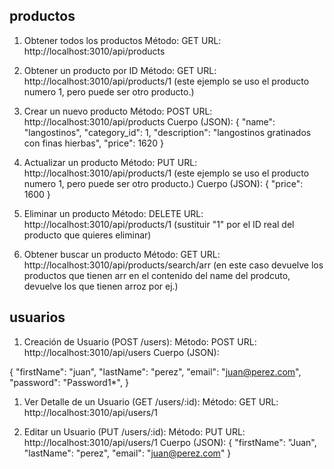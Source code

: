 ## productos
1. Obtener todos los productos
Método: GET
URL: http://localhost:3010/api/products

2. Obtener un producto por ID
Método: GET
URL: http://localhost:3010/api/products/1 
(este ejemplo se uso el producto numero 1, pero puede ser otro producto.)

3. Crear un nuevo producto
Método: POST
URL: http://localhost:3010/api/products
Cuerpo (JSON):
{
  "name": "langostinos",
  "category_id": 1,
  "description": "langostinos gratinados con finas hierbas",
  "price": 1620
}


4. Actualizar un producto
Método: PUT
URL: http://localhost:3010/api/products/1 
(este ejemplo se uso el producto numero 1, pero puede ser otro producto.)
Cuerpo (JSON):
{
  "price": 1600
}

5. Eliminar un producto
Método: DELETE
URL: http://localhost:3010/api/products/1 
(sustituir "1" por el ID real del producto que quieres eliminar)

6. Obtener buscar un producto 
Método: GET
URL: http://localhost:3010/api/products/search/arr
(en este caso devuelve los productos que tienen arr en el contenido del name del prodcuto, devuelve los que tienen arroz por ej.)


## usuarios
1. Creación de Usuario (POST /users):
Método: POST
URL: http://localhost:3010/api/users
Cuerpo (JSON):

{
  "firstName": "juan",
  "lastName": "perez",
  "email": "juan@perez.com",
  "password": "Password1*",
}

1. Ver Detalle de un Usuario (GET /users/:id):
Método: GET
URL: http://localhost:3010/api/users/1 

1. Editar un Usuario (PUT /users/:id):
Método: PUT
URL: http://localhost:3010/api/users/1
Cuerpo (JSON):
{
  "firstName": "Juan",
  "lastName": "perez",
  "email": "juan@perez.com"
}
